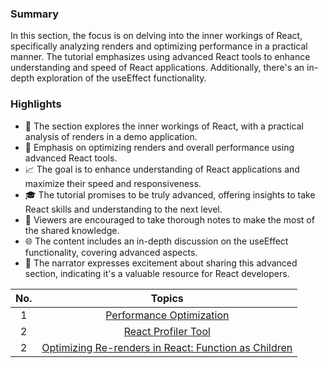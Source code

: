 ### Summary

In this section, the focus is on delving into the inner workings of React, specifically analyzing renders and optimizing performance in a practical manner. The tutorial emphasizes using advanced React tools to enhance understanding and speed of React applications. Additionally, there's an in-depth exploration of the useEffect functionality.

### Highlights

- 🚀 The section explores the inner workings of React, with a practical analysis of renders in a demo application.
- 🔄 Emphasis on optimizing renders and overall performance using advanced React tools.
- 📈 The goal is to enhance understanding of React applications and maximize their speed and responsiveness.
- 🎓 The tutorial promises to be truly advanced, offering insights to take React skills and understanding to the next level.
- 📝 Viewers are encouraged to take thorough notes to make the most of the shared knowledge.
- 🌐 The content includes an in-depth discussion on the useEffect functionality, covering advanced aspects.
- 🎉 The narrator expresses excitement about sharing this advanced section, indicating it's a valuable resource for React developers.

| **No.** |                                               **Topics**                                                |
| :-----: | :-----------------------------------------------------------------------------------------------------: |
|    1    |                       [Performance Optimization](./Performance%20Optimization.md)                       |
|    2    |                           [React Profiler Tool](./React%20Profiler%20Tool.md)                           |
|    2    | [Optimizing Re-renders in React: Function as Children](./Optimization%20using%20children%20function.md) |
